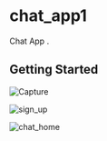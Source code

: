 # chat_app1

Chat App .

## Getting Started

![Capture](https://github.com/user-attachments/assets/66fb5d8f-3b54-4c12-a06d-3d9f8cf39d3e)


![sign_up](https://github.com/user-attachments/assets/e6bc1761-99fa-4e4b-bb9d-e428df8d0b2a)


![chat_home](https://github.com/user-attachments/assets/590efc77-29f3-4b91-8aeb-d0618e7bdf80)


